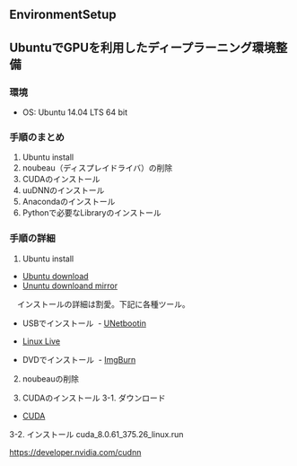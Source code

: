 ## EnvironmentSetup
## UbuntuでGPUを利用したディープラーニング環境整備
### 環境
 - OS: Ubuntu 14.04 LTS 64 bit

### 手順のまとめ
1. Ubuntu install
2. noubeau（ディスプレイドライバ）の削除
3. CUDAのインストール
4. uuDNNのインストール
5. Anacondaのインストール
6. Pythonで必要なLibraryのインストール


### 手順の詳細
1. Ubuntu install
 - [Ubuntu download](http://releases.ubuntu.com/14.04/)
 - [Ununtu downloand mirror](https://mirror.umd.edu/ubuntu-iso/14.04/)

　インストールの詳細は割愛。下記に各種ツール。
 - USBでインストール
  - [UNetbootin](https://unetbootin.github.io/)
  - [Linux Live](https://www.linuxliveusb.com/)

 - DVDでインストール
  - [ImgBurn](http://www.imgburn.com/)
 

2. noubeauの削除


3. CUDAのインストール
 3-1. ダウンロード
  - [CUDA](https://developer.nvidia.com/cuda-downloads)
 
 3-2. インストール
  cuda_8.0.61_375.26_linux.run



https://developer.nvidia.com/cudnn

